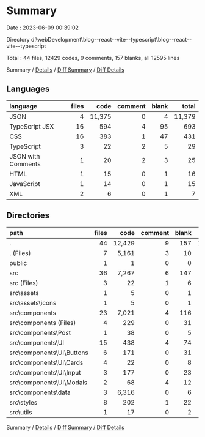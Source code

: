 # Summary

Date : 2023-06-09 00:39:02

Directory d:\\webDevelopment\\blog--react--vite--typescript\\blog--react--vite--typescript

Total : 44 files,  12429 codes, 9 comments, 157 blanks, all 12595 lines

Summary / [Details](details.md) / [Diff Summary](diff.md) / [Diff Details](diff-details.md)

## Languages
| language | files | code | comment | blank | total |
| :--- | ---: | ---: | ---: | ---: | ---: |
| JSON | 4 | 11,375 | 0 | 4 | 11,379 |
| TypeScript JSX | 16 | 594 | 4 | 95 | 693 |
| CSS | 16 | 383 | 1 | 47 | 431 |
| TypeScript | 3 | 22 | 2 | 5 | 29 |
| JSON with Comments | 1 | 20 | 2 | 3 | 25 |
| HTML | 1 | 15 | 0 | 1 | 16 |
| JavaScript | 1 | 14 | 0 | 1 | 15 |
| XML | 2 | 6 | 0 | 1 | 7 |

## Directories
| path | files | code | comment | blank | total |
| :--- | ---: | ---: | ---: | ---: | ---: |
| . | 44 | 12,429 | 9 | 157 | 12,595 |
| . (Files) | 7 | 5,161 | 3 | 10 | 5,174 |
| public | 1 | 1 | 0 | 0 | 1 |
| src | 36 | 7,267 | 6 | 147 | 7,420 |
| src (Files) | 3 | 22 | 1 | 6 | 29 |
| src\\assets | 1 | 5 | 0 | 1 | 6 |
| src\\assets\\icons | 1 | 5 | 0 | 1 | 6 |
| src\\components | 23 | 7,021 | 4 | 116 | 7,141 |
| src\\components (Files) | 4 | 229 | 0 | 31 | 260 |
| src\\components\\Post | 1 | 38 | 0 | 5 | 43 |
| src\\components\\UI | 15 | 438 | 4 | 74 | 516 |
| src\\components\\UI\\Buttons | 6 | 171 | 0 | 31 | 202 |
| src\\components\\UI\\Cards | 4 | 22 | 0 | 8 | 30 |
| src\\components\\UI\\Input | 3 | 177 | 0 | 23 | 200 |
| src\\components\\UI\\Modals | 2 | 68 | 4 | 12 | 84 |
| src\\components\\data | 3 | 6,316 | 0 | 6 | 6,322 |
| src\\styles | 8 | 202 | 1 | 22 | 225 |
| src\\utils | 1 | 17 | 0 | 2 | 19 |

Summary / [Details](details.md) / [Diff Summary](diff.md) / [Diff Details](diff-details.md)